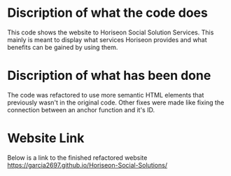 # Discription of what the code does
This code shows the website to Horiseon Social Solution Services. This mainly is meant to display what services Horiseon provides and what benefits can be gained by using them.

# Discription of what has been done
The code was refactored to use more semantic HTML elements that previously wasn't in the original code. Other fixes were made like fixing the connection between an anchor function and it's ID.

# Website Link

Below is a link to the finished refactored website
https://garcia2697.github.io/Horiseon-Social-Solutions/

